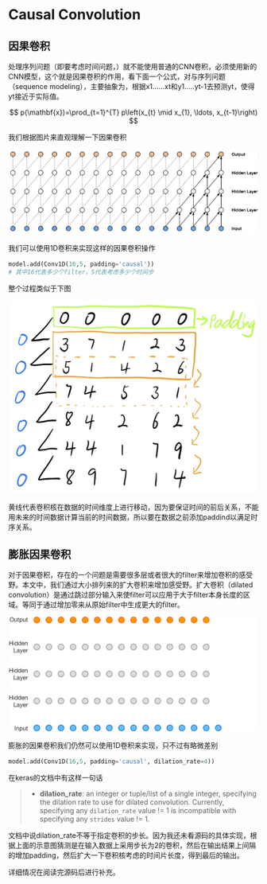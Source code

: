 # Causal Convolution

## 因果卷积

处理序列问题（即要考虑时间问题，）就不能使用普通的CNN卷积，必须使用新的CNN模型，这个就是因果卷积的作用，看下面一个公式，对与序列问题（sequence modeling），主要抽象为，根据x1......xt和y1.....yt-1去预测yt，使得yt接近于实际值。

$$
p(\mathbf{x})=\prod_{t=1}^{T} p\left(x_{t} \mid x_{1}, \ldots, x_{t-1}\right)
$$

我们根据图片来直观理解一下因果卷积

![](../../.gitbook/assets/image%20%28122%29.png)

我们可以使用1D卷积来实现这样的因果卷积操作

```python
model.add(Conv1D(16,5, padding='causal'))
# 其中16代表多少个filter，5代表考虑多少个时间步
```

整个过程类似于下图

![](../../.gitbook/assets/image%20%28139%29.png)

黄线代表卷积核在数据的时间维度上进行移动，因为要保证时间的前后关系，不能用未来的时间数据计算当前的时间数据，所以要在数据之前添加paddind以满足时序关系。

## 膨胀因果卷积

对于因果卷积，存在的一个问题是需要很多层或者很大的filter来增加卷积的感受野。本文中，我们通过大小排列来的扩大卷积来增加感受野。扩大卷积（dilated convolution）是通过跳过部分输入来使filter可以应用于大于filter本身长度的区域。等同于通过增加零来从原始filter中生成更大的filter。

![](../../.gitbook/assets/1383870-20180730100217229-1516234421.gif)

膨胀的因果卷积我们仍然可以使用1D卷积来实现，只不过有略微差别

```python
model.add(Conv1D(16,5, padding='causal', dilation_rate=4))
```

在keras的文档中有这样一句话

> * **dilation\_rate**: an integer or tuple/list of a single integer, specifying the dilation rate to use for dilated convolution. Currently, specifying any `dilation_rate` value != 1 is incompatible with specifying any `strides` value != 1.

文档中说dilation\_rate不等于指定卷积的步长。因为我还未看源码的具体实现，根据上面的示意图猜测是在输入数据上采用步长为2的卷积，然后在输出结果上间隔的增加padding，然后扩大一下卷积核考虑的时间片长度，得到最后的输出。

详细情况在阅读完源码后进行补充。

